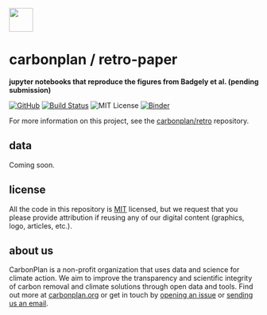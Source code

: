 <img
  src='https://carbonplan-assets.s3.amazonaws.com/monogram/dark-small.png'
  height='48'
/>

# carbonplan / retro-paper

**jupyter notebooks that reproduce the figures from Badgely et al. (pending submission)**

[![GitHub][github-badge]][github]
[![Build Status]][actions]
![MIT License][]
[![Binder](https://mybinder.org/badge_logo.svg)](https://mybinder.org/v2/gh/carbonplan/retro-paper/main?urlpath=lab)

[github]: https://github.com/carbonplan/retro-paper
[github-badge]: https://badgen.net/badge/-/github?icon=github&label
[build status]: https://github.com/carbonplan/retro-paper/actions/workflows/main.yaml/badge.svg
[actions]: https://github.com/carbonplan/retro-paper/actions/workflows/main.yaml
[mit license]: https://badgen.net/badge/license/MIT/blue

For more information on this project, see the [carbonplan/retro](https://github.com/carbonplan/retro) repository.

## data

Coming soon.

## license

All the code in this repository is [MIT](https://choosealicense.com/licenses/mit/) licensed, but we request that you please provide attribution if reusing any of our digital content (graphics, logo, articles, etc.).

## about us

CarbonPlan is a non-profit organization that uses data and science for climate action. We aim to improve the transparency and scientific integrity of carbon removal and climate solutions through open data and tools. Find out more at [carbonplan.org](https://carbonplan.org/) or get in touch by [opening an issue](https://github.com/carbonplan/retro-paper/issues/new) or [sending us an email](mailto:hello@carbonplan.org).
